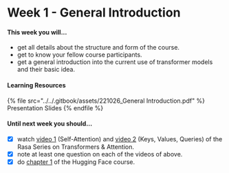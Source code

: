 # Week 1 - General Introduction

#### This week you will...

* get all details about the structure and form of the course.
* get to know your fellow course participants.
* get a general introduction into the current use of transformer models and their basic idea.

#### Learning Resources

{% file src="../../.gitbook/assets/221026_General Introduction.pdf" %}
Presentation Slides
{% endfile %}

#### Until next week you should...

* [x] watch [video 1](https://www.youtube.com/watch?v=yGTUuEx3GkA\&list=PL75e0qA87dlG-za8eLI6t0\_Pbxafk-cxb\&index=9) (Self-Attention) and [video 2](https://www.youtube.com/watch?v=tIvKXrEDMhk\&list=PL75e0qA87dlG-za8eLI6t0\_Pbxafk-cxb\&index=10) (Keys, Values, Queries) of the Rasa Series on Transformers & Attention.
* [x] note at least one question on each of the videos of above.
* [x] do [chapter 1](https://huggingface.co/course/chapter1/1) of the Hugging Face course.
